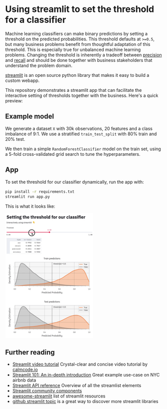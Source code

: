 # Using streamlit to set the threshold for a classifier

Machine learning classifiers can make binary predictions by setting a threshold on the predicted probabilities. This threshold defaults at `>=0.5`, but many business problems benefit from thoughtful adaptation of this threshold. This is especially true for unbalanced machine learning problems. Changing the threshold is inherently a tradeoff between [precision](https://en.wikipedia.org/wiki/Precision_and_recall) and [recall](https://en.wikipedia.org/wiki/Precision_and_recall) and should be done together with business stakeholders that understand the problem domain.

[streamlit](https://docs.streamlit.io/en/stable/index.html) is an open source python library that makes it easy to build a custom webapp.

This repository demonstrates a streamlit app that can facilitate the interactive setting of thresholds together with the business. Here's a quick preview:

## Example model

We generate a dataset `X` with 30k observations, 20 features and a class imbalance of 9:1.
We use a stratified `train_test_split` with 80% train and 20% test.

We then train a simple `RandomForestClassifier` model on the train set, using a 5-fold cross-validated grid search to tune the hyperparameters.

## App

To set the threshold for our classifier dynamically, run the app with:

```bash
pip install -r requirements.txt
streamlit run app.py
```

This is what it looks like:

<img src="demo.gif" style="max-height: 400px" />

## Further reading

- [Streamlit video tutorial](https://calmcode.io/streamlit/hello-world.html) Crystal-clear and concise video tutorial by [calmcode.io](https://calmcode.io/)
- [Streamlit 101: An in-depth introduction](https://towardsdatascience.com/streamlit-101-an-in-depth-introduction-fc8aad9492f2) Great example use-case on NYC airbnb data
- [Streamlit API reference](https://docs.streamlit.io/en/stable/api.html#display-text) Overview of all the streamlist elements
- [Streamlit community components](https://www.streamlit.io/components) 
- [awesome-streamlit](https://github.com/MarcSkovMadsen/awesome-streamlit) list of streamlit resources
- [github streamlit topic](https://github.com/topics/streamlit) is a great way to discover more streamlit libraries